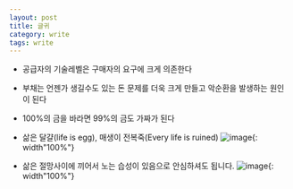 ```yaml
---
layout: post
title: 글귀
category: write
tags: write
---
```

* 공급자의 기술레벨은 구매자의 요구에 크게 의존한다
* 부채는 언젠가 생길수도 있는 돈 문제를 더욱 크게 만들고 악순환을 발생하는 원인이 된다
* 100%의 금을 바라면 99%의 금도 가짜가 된다

* 삶은 달걀(life is egg), 매생이 전복죽(Every life is ruined)
  ![image](https://github.com/gunug/gunug.github.io/assets/52345276/839c3551-c5e8-4969-8191-21f606416ded){: width"100%"}

* 삶은 절망사이에 끼어서 노는 습성이 있음으로 안심하셔도 됩니다.
![image](https://github.com/gunug/gunug.github.io/assets/52345276/a82d67b9-807b-4dac-924f-09afeef10b30){: width"100%"}
